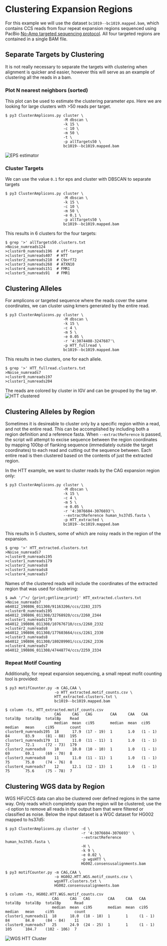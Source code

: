 # Clustering Expansion Regions

For this example we will use the dataset `bc1019--bc1019.mapped.bam`, which contains CCS reads from four repeat expansion regions sequenced using PacBio [No-Amp targeted sequencing protocol](https://www.pacb.com/applications/targeted-sequencing/no-amp-targeted-sequencing/).  All four targeted regions are contained in a single BAM file.

## Separate Targets by Clustering
It is not really necessary to separate the targets with clustering when alignment is quicker and easier, however this will serve as an example of clustering all the reads in a bam.

### Plot N nearest neighbors (sorted)
This plot can be used to estimate the clustering parameter *eps*.  Here we are looking for large clusters with >50 reads per target.

    $ py3 ClusterAmplicons.py cluster \
                              -M dbscan \
                              -k 15 \     
                              -c 10 \
                              -m 50 \ 
                              -t \
                              -p allTargets50 \
                              bc1019--bc1019.mapped.bam

![EPS estimator](https://github.com/PacificBiosciences/pbampliconclustering/blob/master/examples/no_amp/allTargets50.eps_estimator.png)

### Cluster Targets
We can use the value `0.1` for eps and cluster with DBSCAN to separate targets

    $ py3 ClusterAmplicons.py cluster \
                              -M dbscan \
                              -k 15 \
                              -c 10 \
                              -m 50 \
                              -e 0.1 \
                              -p allTargets50 \
                              bc1019--bc1019.mapped.bam

This results in 6 clusters for the four targets:

    $ grep '>' allTargets50.clusters.txt 
    >Noise_numreads124
    >cluster0_numreads196  # off-target
    >cluster1_numreads407  # HTT
    >cluster2_numreads210  # C9orf72
    >cluster3_numreads268  # ATXN10 
    >cluster4_numreads151  # FMR1
    >cluster5_numreads91   # FMR1

## Clustering Alleles
For amplicons or targeted sequence where the reads cover the same coordinates, we can cluster using kmers generated by the entire read.  
    
    $ py3 ClusterAmplicons.py cluster \
                              -M dbscan \
                              -k 15 \
                              -c 4 \
                              -m 5 \
                              -e 0.05 \
                              -r '4:3074408-3247687'\
                              -p HTT_fullread \
                              bc1019--bc1019.mapped.bam

This results in two clusters, one for each allele.

    $ grep '>' HTT_fullread.clusters.txt 
    >Noise_numreads7
    >cluster0_numreads197
    >cluster1_numreads204

The reads are colored by cluster in IGV and can be grouped by the tag `HP`.
![HTT clustered](https://github.com/PacificBiosciences/pbampliconclustering/blob/master/examples/no_amp/HTT_clustered.png)

## Clustering Alleles by Region
Sometimes it is desireable to cluster only by a specific region within a read, and not the entire read.  This can be accomplished by including both a region definition and a reference fasta.  When `--extractReference` is passed, the script will attempt to excise sequence between the region coordinates by mapping 100bp of flanking sequence (immediately outside the target coordinates) to each read and cutting out the sequence between.  Each entire read is then clustered based on the contents of just the extracted region.  

In the HTT example, we want to cluster reads by the CAG expansion region only:

    $ py3 ClusterAmplicons.py cluster \
                              -M dbscan \
                              -k 15 \
                              -c 4 \
                              -m 5 \
                              -e 0.05 \
                              -r '4:3076604-3076693'\
                              --extractReference human_hs37d5.fasta \
                              -p HTT_extracted \
                              bc1019--bc1019.mapped.bam

This results in 5 clusters, some of which are noisy reads in the region of the expansion.

    $ grep '>' HTT_extracted.clusters.txt 
    >Noise_numreads7
    >cluster0_numreads195
    >cluster1_numreads179
    >cluster2_numreads8
    >cluster3_numreads8
    >cluster4_numreads7

Names of the clustered reads will include the coordinates of the extracted region that was used for clustering:

    $ awk '/^>/ {print;getline;print}' HTT_extracted.clusters.txt
    >Noise_numreads7
    m64012_190806_011308/91163206/ccs/2283_2375
    >cluster0_numreads195
    m64012_190806_011308/32768920/ccs/2260_2344
    >cluster1_numreads179
    m64012_190806_011308/107676710/ccs/2260_2332
    >cluster2_numreads8
    m64012_190806_011308/177603664/ccs/2261_2330
    >cluster3_numreads8
    m64012_190806_011308/180289901/ccs/2262_2336
    >cluster4_numreads7
    m64012_190806_011308/47448774/ccs/2259_2334

### Repeat Motif Counting

Additionally, for repeat expansion sequencing, a small repeat mofit counting tool is provided:

    $ py3 motifCounter.py -m CAG,CAA \
                          -o HTT_extracted.motif_counts.csv \
                          HTT_extracted.clusters.txt \
                          bc1019--bc1019.mapped.bam
    
    $ column -ts, HTT_extracted.motif_counts.csv
                          CAG     CAG   CAG        CAA     CAA   CAA      totalBp  totalBp  totalBp    Read
                          median  mean  ci95       median  mean  ci95     median   mean     ci95       count
    cluster0_numreads195  18      17.9  (17 - 19)  1       1.0   (1 - 1)  84       83.9     (81 - 88)  195
    cluster1_numreads179  11      11.0  (11 - 11)  1       1.0   (1 - 1)  72       72.1     (72 - 73)  179
    cluster2_numreads8    10      10.0  (10 - 10)  1       1.0   (1 - 1)  69       69.1     (69 - 70)  8
    cluster3_numreads8    11      11.0  (11 - 11)  1       1.0   (1 - 1)  75       75.0     (74 - 76)  8
    cluster4_numreads7    12      12.1  (12 - 13)  1       1.0   (1 - 1)  75       75.6     (75 - 78)  7

## Clustering WGS data by Region
WGS HiFi/CCS data can also be clustered over defined regions in the same way.  Only reads which completely span the region will be clustered; use the  `-d` option to remove all reads in the output bam that were filtered or classified as noise.  Below the input dataset is a WGC dataset for HG002 mapped to hs37d5:

    $ py3 ClusterAmplicons.py cluster -d \
                                      -r '4:3076604-3076693' \
                                      --extractReference human_hs37d5.fasta \
                                      -H \
                                      -k 9 \
                                      -e 0.02 \
                                      -p wgsHTT \
                                      HG002.consensusalignments.bam 

    $ py3 motifCounter.py -m CAG,CAA \
                          -o HG002.HTT.WGS.motif_counts.csv \
                          wgsHTT.clusters.txt \
                          HG002.consensusalignments.bam

    $ column -ts, HG002.HTT.WGS.motif_counts.csv 
                         CAG     CAG   CAG        CAA     CAA   CAA      totalBp  totalBp  totalBp      Read
                         median  mean  ci95       median  mean  ci95     median   mean     ci95         count
    cluster1_numreads11  18      18.0  (18 - 18)  1       1     (1 - 1)  84       84.0     (84 - 84)    11
    cluster0_numreads7   25      24.9  (24 - 25)  1       1     (1 - 1)  105      104.7    (102 - 106)  7

![WGS HTT Cluster](https://github.com/PacificBiosciences/pbampliconclustering/blob/master/examples/no_amp/wgsHTT_igv.png)








